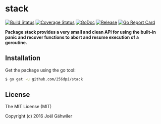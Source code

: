 # stack

[![Build Status](https://travis-ci.org/256dpi/stack.svg?branch=master)](https://travis-ci.org/256dpi/stack)
[![Coverage Status](https://coveralls.io/repos/github/256dpi/stack/badge.svg?branch=master)](https://coveralls.io/github/256dpi/stack?branch=master)
[![GoDoc](https://godoc.org/github.com/256dpi/stack?status.svg)](http://godoc.org/github.com/256dpi/stack)
[![Release](https://img.shields.io/github/release/256dpi/stack.svg)](https://github.com/256dpi/stack/releases)
[![Go Report Card](https://goreportcard.com/badge/github.com/256dpi/stack)](http://goreportcard.com/report/256dpi/stack)

**Package stack provides a very small and clean API for using the built-in panic and recover functions to abort and resume execution of a goroutine.**

## Installation

Get the package using the go tool:

```bash
$ go get -u github.com/256dpi/stack
```

## License

The MIT License (MIT)

Copyright (c) 2016 Joël Gähwiler

